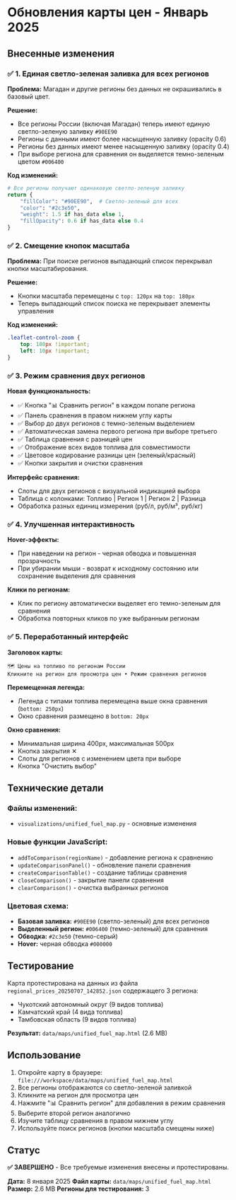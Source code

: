 # Обновления карты цен - Январь 2025

## Внесенные изменения

### ✅ 1. Единая светло-зеленая заливка для всех регионов

**Проблема:** Магадан и другие регионы без данных не окрашивались в базовый цвет.

**Решение:** 
- Все регионы России (включая Магадан) теперь имеют единую светло-зеленую заливку `#90EE90`
- Регионы с данными имеют более насыщенную заливку (opacity 0.6)
- Регионы без данных имеют менее насыщенную заливку (opacity 0.4)
- При выборе региона для сравнения он выделяется темно-зеленым цветом `#006400`

**Код изменений:**
```python
# Все регионы получают одинаковую светло-зеленую заливку
return {
    "fillColor": "#90EE90",  # Светло-зеленый для всех
    "color": "#2c3e50",
    "weight": 1.5 if has_data else 1,
    "fillOpacity": 0.6 if has_data else 0.4
}
```

### ✅ 2. Смещение кнопок масштаба

**Проблема:** При поиске регионов выпадающий список перекрывал кнопки масштабирования.

**Решение:**
- Кнопки масштаба перемещены с `top: 120px` на `top: 180px`
- Теперь выпадающий список поиска не перекрывает элементы управления

**Код изменений:**
```css
.leaflet-control-zoom {
    top: 180px !important;
    left: 10px !important;
}
```

### ✅ 3. Режим сравнения двух регионов

**Новая функциональность:**
- ✅ Кнопка "📊 Сравнить регион" в каждом попапе региона
- ✅ Панель сравнения в правом нижнем углу карты
- ✅ Выбор до двух регионов с темно-зеленым выделением
- ✅ Автоматическая замена первого региона при выборе третьего
- ✅ Таблица сравнения с разницей цен
- ✅ Отображение всех видов топлива для совместимости
- ✅ Цветовое кодирование разницы цен (зеленый/красный)
- ✅ Кнопки закрытия и очистки сравнения

**Интерфейс сравнения:**
- Слоты для двух регионов с визуальной индикацией выбора
- Таблица с колонками: Топливо | Регион 1 | Регион 2 | Разница
- Обработка разных единиц измерения (руб/л, руб/м³, руб/кг)

### ✅ 4. Улучшенная интерактивность

**Hover-эффекты:**
- При наведении на регион - черная обводка и повышенная прозрачность
- При убирании мыши - возврат к исходному состоянию или сохранение выделения для сравнения

**Клики по регионам:**
- Клик по региону автоматически выделяет его темно-зеленым для сравнения
- Обработка повторных кликов по уже выбранным регионам

### ✅ 5. Переработанный интерфейс

**Заголовок карты:**
```
🗺️ Цены на топливо по регионам России
Кликните на регион для просмотра цен • Режим сравнения регионов
```

**Перемещенная легенда:**
- Легенда с типами топлива перемещена выше окна сравнения (`bottom: 250px`)
- Окно сравнения размещено в `bottom: 20px`

**Окно сравнения:** 
- Минимальная ширина 400px, максимальная 500px
- Кнопка закрытия ✕
- Слоты для регионов с изменением цвета при выборе
- Кнопка "Очистить выбор"

## Технические детали

### Файлы изменений:
- `visualizations/unified_fuel_map.py` - основные изменения

### Новые функции JavaScript:
- `addToComparison(regionName)` - добавление региона к сравнению
- `updateComparisonPanel()` - обновление панели сравнения  
- `createComparisonTable()` - создание таблицы сравнения
- `closeComparison()` - закрытие панели сравнения
- `clearComparison()` - очистка выбранных регионов

### Цветовая схема:
- **Базовая заливка:** `#90EE90` (светло-зеленый) для всех регионов
- **Выделенный регион:** `#006400` (темно-зеленый) для сравнения
- **Обводка:** `#2c3e50` (темно-серый)
- **Hover:** черная обводка `#000000`

## Тестирование

Карта протестирована на данных из файла `regional_prices_20250707_142852.json` содержащего 3 региона:
- Чукотский автономный округ (9 видов топлива)
- Камчатский край (4 вида топлива) 
- Тамбовская область (9 видов топлива)

**Результат:** `data/maps/unified_fuel_map.html` (2.6 MB)

## Использование

1. Откройте карту в браузере: `file:///workspace/data/maps/unified_fuel_map.html`
2. Все регионы отображаются со светло-зеленой заливкой
3. Кликните на регион для просмотра цен
4. Нажмите "📊 Сравнить регион" для добавления в режим сравнения
5. Выберите второй регион аналогично
6. Изучите таблицу сравнения в правом нижнем углу
7. Используйте поиск регионов (кнопки масштаба смещены ниже)

## Статус

**✅ ЗАВЕРШЕНО** - Все требуемые изменения внесены и протестированы.

**Дата:** 8 января 2025
**Файл карты:** `data/maps/unified_fuel_map.html`
**Размер:** 2.6 MB
**Регионы для тестирования:** 3